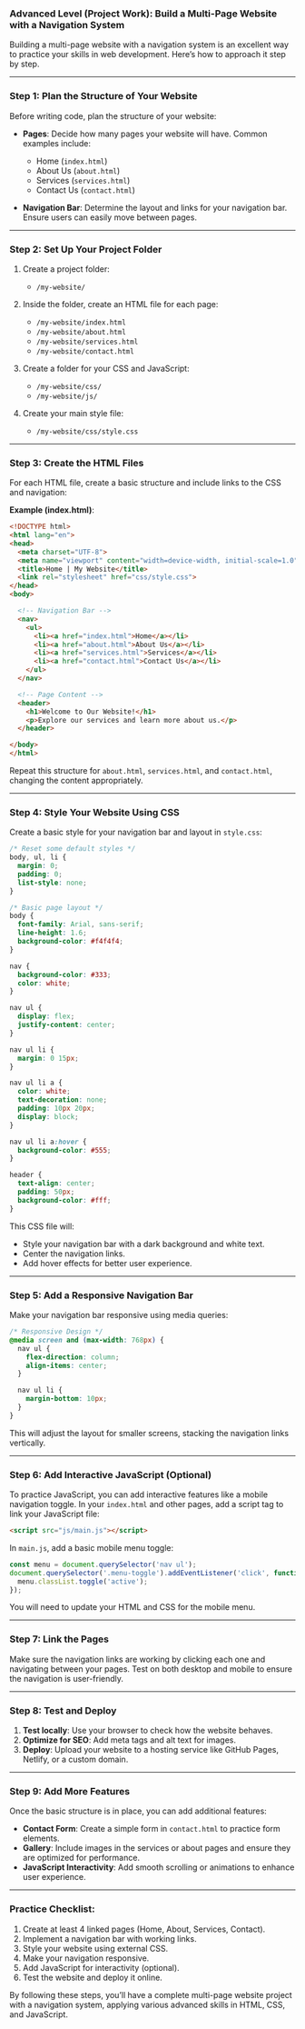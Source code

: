 ### Advanced Level (Project Work): Build a Multi-Page Website with a Navigation System

Building a multi-page website with a navigation system is an excellent way to practice your skills in web development. Here’s how to approach it step by step.

---

### Step 1: **Plan the Structure of Your Website**

Before writing code, plan the structure of your website:

- **Pages**: Decide how many pages your website will have. Common examples include:
  - Home (`index.html`)
  - About Us (`about.html`)
  - Services (`services.html`)
  - Contact Us (`contact.html`)

- **Navigation Bar**: Determine the layout and links for your navigation bar. Ensure users can easily move between pages.

---

### Step 2: **Set Up Your Project Folder**

1. Create a project folder:
   - `/my-website/`
2. Inside the folder, create an HTML file for each page:
   - `/my-website/index.html`
   - `/my-website/about.html`
   - `/my-website/services.html`
   - `/my-website/contact.html`

3. Create a folder for your CSS and JavaScript:
   - `/my-website/css/`
   - `/my-website/js/`

4. Create your main style file:
   - `/my-website/css/style.css`

---

### Step 3: **Create the HTML Files**

For each HTML file, create a basic structure and include links to the CSS and navigation:

**Example (index.html)**:
```html
<!DOCTYPE html>
<html lang="en">
<head>
  <meta charset="UTF-8">
  <meta name="viewport" content="width=device-width, initial-scale=1.0">
  <title>Home | My Website</title>
  <link rel="stylesheet" href="css/style.css">
</head>
<body>

  <!-- Navigation Bar -->
  <nav>
    <ul>
      <li><a href="index.html">Home</a></li>
      <li><a href="about.html">About Us</a></li>
      <li><a href="services.html">Services</a></li>
      <li><a href="contact.html">Contact Us</a></li>
    </ul>
  </nav>

  <!-- Page Content -->
  <header>
    <h1>Welcome to Our Website!</h1>
    <p>Explore our services and learn more about us.</p>
  </header>

</body>
</html>
```

Repeat this structure for `about.html`, `services.html`, and `contact.html`, changing the content appropriately.

---

### Step 4: **Style Your Website Using CSS**

Create a basic style for your navigation bar and layout in `style.css`:

```css
/* Reset some default styles */
body, ul, li {
  margin: 0;
  padding: 0;
  list-style: none;
}

/* Basic page layout */
body {
  font-family: Arial, sans-serif;
  line-height: 1.6;
  background-color: #f4f4f4;
}

nav {
  background-color: #333;
  color: white;
}

nav ul {
  display: flex;
  justify-content: center;
}

nav ul li {
  margin: 0 15px;
}

nav ul li a {
  color: white;
  text-decoration: none;
  padding: 10px 20px;
  display: block;
}

nav ul li a:hover {
  background-color: #555;
}

header {
  text-align: center;
  padding: 50px;
  background-color: #fff;
}
```

This CSS file will:
- Style your navigation bar with a dark background and white text.
- Center the navigation links.
- Add hover effects for better user experience.

---

### Step 5: **Add a Responsive Navigation Bar**

Make your navigation bar responsive using media queries:

```css
/* Responsive Design */
@media screen and (max-width: 768px) {
  nav ul {
    flex-direction: column;
    align-items: center;
  }

  nav ul li {
    margin-bottom: 10px;
  }
}
```

This will adjust the layout for smaller screens, stacking the navigation links vertically.

---

### Step 6: **Add Interactive JavaScript (Optional)**

To practice JavaScript, you can add interactive features like a mobile navigation toggle. In your `index.html` and other pages, add a script tag to link your JavaScript file:

```html
<script src="js/main.js"></script>
```

In `main.js`, add a basic mobile menu toggle:

```javascript
const menu = document.querySelector('nav ul');
document.querySelector('.menu-toggle').addEventListener('click', function() {
  menu.classList.toggle('active');
});
```

You will need to update your HTML and CSS for the mobile menu.

---

### Step 7: **Link the Pages**

Make sure the navigation links are working by clicking each one and navigating between your pages. Test on both desktop and mobile to ensure the navigation is user-friendly.

---

### Step 8: **Test and Deploy**

1. **Test locally**: Use your browser to check how the website behaves.
2. **Optimize for SEO**: Add meta tags and alt text for images.
3. **Deploy**: Upload your website to a hosting service like GitHub Pages, Netlify, or a custom domain.

---

### Step 9: **Add More Features**

Once the basic structure is in place, you can add additional features:
- **Contact Form**: Create a simple form in `contact.html` to practice form elements.
- **Gallery**: Include images in the services or about pages and ensure they are optimized for performance.
- **JavaScript Interactivity**: Add smooth scrolling or animations to enhance user experience.

---

### Practice Checklist:

1. Create at least 4 linked pages (Home, About, Services, Contact).
2. Implement a navigation bar with working links.
3. Style your website using external CSS.
4. Make your navigation responsive.
5. Add JavaScript for interactivity (optional).
6. Test the website and deploy it online.

By following these steps, you’ll have a complete multi-page website project with a navigation system, applying various advanced skills in HTML, CSS, and JavaScript.